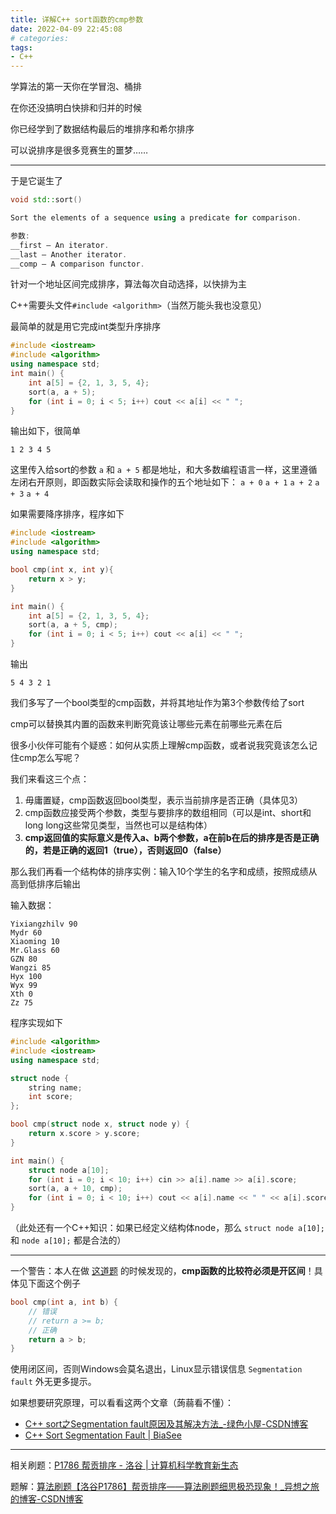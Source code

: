 ```yaml
---
title: 详解C++ sort函数的cmp参数
date: 2022-04-09 22:45:08
# categories:
tags:
- C++
---
```


学算法的第一天你在学冒泡、桶排

在你还没搞明白快排和归并的时候

你已经学到了数据结构最后的堆排序和希尔排序

可以说排序是很多竞赛生的噩梦……

---

于是它诞生了

```cpp
void std::sort()

Sort the elements of a sequence using a predicate for comparison.

参数:
__first – An iterator.
__last – Another iterator.
__comp – A comparison functor.
```

针对一个地址区间完成排序，算法每次自动选择，以快排为主

C++需要头文件`#include <algorithm>`（当然万能头我也没意见）

最简单的就是用它完成int类型升序排序

```cpp
#include <iostream>
#include <algorithm>
using namespace std;
int main() {
    int a[5] = {2, 1, 3, 5, 4};
    sort(a, a + 5);
    for (int i = 0; i < 5; i++) cout << a[i] << " ";
}
```
输出如下，很简单
```
1 2 3 4 5 
```

这里传入给sort的参数 `a` 和 `a + 5` 都是地址，和大多数编程语言一样，这里遵循左闭右开原则，即函数实际会读取和操作的五个地址如下：
`a + 0`
`a + 1`
`a + 2`
`a + 3`
`a + 4`

如果需要降序排序，程序如下

```cpp
#include <iostream>
#include <algorithm>
using namespace std;

bool cmp(int x, int y){
    return x > y;
}

int main() {
    int a[5] = {2, 1, 3, 5, 4};
    sort(a, a + 5, cmp);
    for (int i = 0; i < 5; i++) cout << a[i] << " ";
}
```
输出
```
5 4 3 2 1 
```

我们多写了一个bool类型的cmp函数，并将其地址作为第3个参数传给了sort

cmp可以替换其内置的函数来判断究竟该让哪些元素在前哪些元素在后

很多小伙伴可能有个疑惑：如何从实质上理解cmp函数，或者说我究竟该怎么记住cmp怎么写呢？

我们来看这三个点：
 1. 毋庸置疑，cmp函数返回bool类型，表示当前排序是否正确（具体见3）
 2. cmp函数应接受两个参数，类型与要排序的数组相同（可以是int、short和long long这些常见类型，当然也可以是结构体）
 3. **cmp返回值的实际意义是传入a、b两个参数，a在前b在后的排序是否是正确的，若是正确的返回1（true），否则返回0（false）**

那么我们再看一个结构体的排序实例：输入10个学生的名字和成绩，按照成绩从高到低排序后输出

输入数据：
```
Yixiangzhilv 90
Mydr 60
Xiaoming 10
Mr.Glass 60
GZN 80
Wangzi 85
Hyx 100
Wyx 99
Xth 0
Zz 75
```

程序实现如下

```cpp
#include <algorithm>
#include <iostream>
using namespace std;

struct node {
    string name;
    int score;
};

bool cmp(struct node x, struct node y) {
    return x.score > y.score;
}

int main() {
    struct node a[10];
    for (int i = 0; i < 10; i++) cin >> a[i].name >> a[i].score;
    sort(a, a + 10, cmp);
    for (int i = 0; i < 10; i++) cout << a[i].name << " " << a[i].score << endl;
}
```

（此处还有一个C++知识：如果已经定义结构体node，那么 `struct node a[10];` 和 `node a[10];` 都是合法的）

---

一个警告：本人在做 [这道题](https://blog.csdn.net/weixin_44495599/article/details/122799603) 的时候发现的，**cmp函数的比较符必须是开区间**！具体见下面这个例子

```cpp
bool cmp(int a, int b) {
	// 错误
	// return a >= b;
	// 正确
	return a > b;
}
```

使用闭区间，否则Windows会莫名退出，Linux显示错误信息 `Segmentation fault` 外无更多提示。

如果想要研究原理，可以看看这两个文章（蒟蒻看不懂）：

- [C++ sort之Segmentation fault原因及其解决方法_-绿色小屋-CSDN博客](https://blog.csdn.net/Xiao13Yu14/article/details/80817277)
- [C++ Sort Segmentation Fault | BiaSee](http://biasee.com/2016/01/22/STL-sort-segmentation-fault/)

---

相关刷题：[P1786 帮贡排序 - 洛谷 | 计算机科学教育新生态](https://www.luogu.com.cn/problem/P1786)

题解：[算法刷题【洛谷P1786】帮贡排序——算法刷题细思极恐现象！_异想之旅的博客-CSDN博客](https://blog.csdn.net/weixin_44495599/article/details/119867069)
